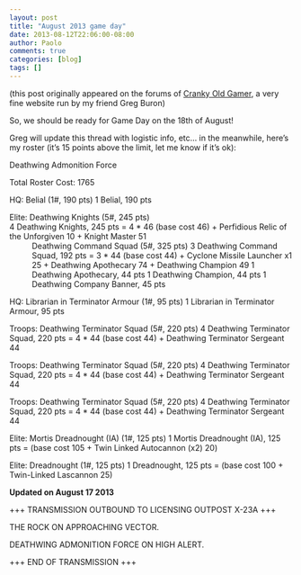 ```yaml
---
layout: post
title: "August 2013 game day"
date: 2013-08-12T22:06:00-08:00
author: Paolo
comments: true
categories: [blog]
tags: []
---
```

<div class="info">(this post originally appeared on the forums of <a href="http://crankyoldgamer.net/CrankyBlog/">Cranky Old Gamer</a>, a very fine website run by my friend Greg Buron)</div>

So, we should be ready for Game Day on the 18th of August!

Greg will update this thread with logistic info, etc… in the meanwhile, here’s my roster (it’s 15 points above the limit, let me know if it’s ok):

Deathwing Admonition Force

Total Roster Cost: 1765

HQ: Belial (1#, 190 pts)
1 Belial, 190 pts

<dl>
<dt>Elite: Deathwing Knights (5#, 245 pts)</dt>
<dt>4 Deathwing Knights, 245 pts = 4 * 46 (base cost 46) + Perfidious Relic of the Unforgiven 10 + Knight Master 51</dt>
<dd>
Deathwing Command Squad (5#, 325 pts)
3 Deathwing Command Squad, 192 pts = 3 * 44 (base cost 44) + Cyclone Missile Launcher x1 25 + Deathwing Apothecary 74 + Deathwing Champion 49
1 Deathwing Apothecary, 44 pts
1 Deathwing Champion, 44 pts
1 Deathwing Company Banner, 45 pts
</dd>
</dl>

HQ: Librarian in Terminator Armour (1#, 95 pts)
1 Librarian in Terminator Armour, 95 pts

Troops: Deathwing Terminator Squad (5#, 220 pts)
4 Deathwing Terminator Squad, 220 pts = 4 * 44 (base cost 44) + Deathwing Terminator Sergeant 44

Troops: Deathwing Terminator Squad (5#, 220 pts)
4 Deathwing Terminator Squad, 220 pts = 4 * 44 (base cost 44) + Deathwing Terminator Sergeant 44

Troops: Deathwing Terminator Squad (5#, 220 pts)
4 Deathwing Terminator Squad, 220 pts = 4 * 44 (base cost 44) + Deathwing Terminator Sergeant 44

Elite: Mortis Dreadnought (IA) (1#, 125 pts)
1 Mortis Dreadnought (IA), 125 pts = (base cost 105 + Twin Linked Autocannon (x2) 20)

Elite: Dreadnought (1#, 125 pts)
1 Dreadnought, 125 pts = (base cost 100 + Twin-Linked Lascannon 25)

**Updated on August 17 2013**

+++ TRANSMISSION OUTBOUND TO LICENSING OUTPOST X-23A +++

THE ROCK ON APPROACHING VECTOR.

DEATHWING ADMONITION FORCE ON HIGH ALERT.

+++ END OF TRANSMISSION +++
